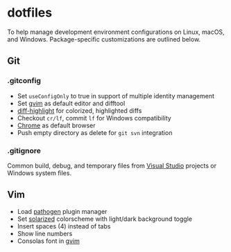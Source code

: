 # dotfiles

To help manage development environment configurations on Linux, macOS, and Windows. Package-specific customizations are outlined below.

## Git

### .gitconfig

- Set `useConfigOnly` to true in support of multiple identity management
- Set [gvim] as default editor and difftool
- [diff-highlight] for colorized, highlighted diffs
- Checkout `cr/lf`, commit `lf` for Windows compatibility
- [Chrome] as default browser
- Push empty directory as delete for `git svn` integration

[diff-highlight]: https://github.com/git/git/tree/master/contrib/diff-highlight
[Chrome]: https://www.google.com/chrome/browser/desktop/index.html

### .gitignore

Common build, debug, and temporary files from [Visual Studio] projects or Windows system files.

[Visual Studio]: https://github.com/github/gitignore/blob/master/VisualStudio.gitignore

## Vim

- Load [pathogen] plugin manager
- Set [solarized] colorscheme with light/dark background toggle
- Insert spaces (4) instead of tabs
- Show line numbers
- Consolas font in [gvim]

[gvim]: http://www.vim.org
[pathogen]: https://github.com/tpope/vim-pathogen
[solarized]: https://github.com/altercation/vim-colors-solarized
